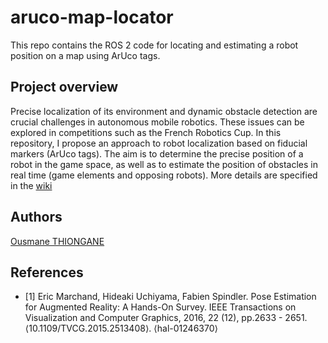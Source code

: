 # aruco-map-locator
This repo contains the ROS 2 code for locating and estimating a robot position on a map using ArUco tags.

## Project overview

Precise localization of its environment and dynamic obstacle detection are crucial challenges in autonomous mobile robotics. These issues can be explored in competitions such as the French Robotics Cup. In this repository, I propose an approach to robot localization based on fiducial markers (ArUco tags). The aim is to determine the precise position of a robot in the game space, as well as to estimate the position of obstacles in real time (game elements and opposing robots). More details are specified in the [wiki](https://github.com/Mowibox/aruco-map-locator/wiki)

## Authors
[Ousmane THIONGANE](https://github.com/Mowibox)

## References 

* [1] Eric Marchand, Hideaki Uchiyama, Fabien Spindler. Pose Estimation for Augmented Reality: A Hands-On Survey. IEEE Transactions on Visualization and Computer Graphics, 2016, 22 (12), pp.2633 - 2651. ⟨10.1109/TVCG.2015.2513408⟩. ⟨hal-01246370⟩



